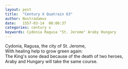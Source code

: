 ```yaml
---
layout: post
title:  "Century X Quatrain 63"
author: Nostradamus
date:   1557-03-14  00:00:37
categories: century x
keywords: Cydonia Ragusa "St. Jerome" Araby Hungary
---
```

Cydonia, Ragusa, the city of St. Jerome,  
With healing help to grow green again:  
The King's sone dead because of the death of two heroes,  
Araby and Hungary will take the same course.